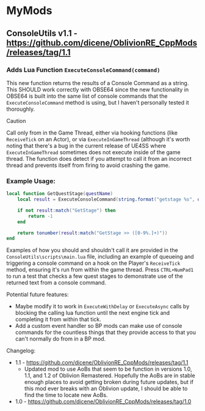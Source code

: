 # MyMods
## ConsoleUtils v1.1 - https://github.com/dicene/OblivionRE_CppMods/releases/tag/1.1
### Adds Lua Function `ExecuteConsoleCommand(command)`
This new function returns the results of a Console Command as a string. This SHOULD work correctly with OBSE64 since the new functionality in OBSE64 is built into the same list of console commands that the `ExecuteConsoleCommand` method is using, but I haven't personally tested it thoroughly.

> [!CAUTION]
> Call only from in the Game Thread, either via hooking functions (like `ReceiveTick` on an Actor), or via `ExecuteInGameThread` (although it's worth noting that there's a bug in the current release of UE4SS where `ExecuteInGameThread` sometimes does not execute inside of the game thread. The function does detect if you attempt to call it from an incorrect thread and prevents itself from firing to avoid crashing the game.

### Example Usage:
```lua
local function GetQuestStage(questName)
    local result = ExecuteConsoleCommand(string.format("getstage %s", questName))

    if not result:match("GetStage") then
        return -1
    end

    return tonumber(result:match("GetStage >> ([0-9%.]+)"))
end
```

Examples of how you should and shouldn't call it are provided in the `ConsoleUtils\scripts\main.lua` file, including an example of queueing and triggering a console command on a hook on the Player's `ReceiveTick` method, ensuring it's run from within the game thread. Press `CTRL+NumPad1` to run a test that checks a few quest stages to demonstrate use of the returned text from a console command.

Potential future features:
 - Maybe modify it to work in `ExecuteWithDelay` or `ExecuteAsync` calls by blocking the calling lua function until the next engine tick and completing it from within that tick.
 - Add a custom event handler so BP mods can make use of console commands for the countless things that they provide access to that you can't normally do from in a BP mod.

Changelog:
 - 1.1 - https://github.com/dicene/OblivionRE_CppMods/releases/tag/1.1
   - Updated mod to use AoBs that seem to be function in versions 1.0, 1.1, and 1.2 of Oblivion Remastered. Hopefully the AoBs are in stable enough places to avoid getting broken during future updates, but if this mod ever breaks with an Oblivion update, I should be able to find the time to locate new AoBs.
 - 1.0 - https://github.com/dicene/OblivionRE_CppMods/releases/tag/1.0
